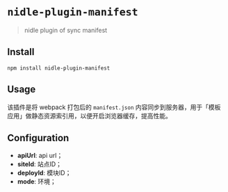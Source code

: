# `nidle-plugin-manifest`

> nidle plugin of sync manifest

## Install
```
npm install nidle-plugin-manifest
```

## Usage
该插件是将 webpack 打包后的 `manifest.json` 内容同步到服务器，用于「模板应用」做静态资源索引用，以便开启浏览器缓存，提高性能。

## Configuration
* **apiUrl**: api url；
* **siteId**: 站点ID；
* **deployId**: 模块ID；
* **mode**: 环境；
